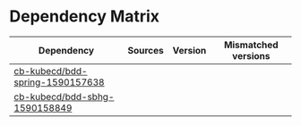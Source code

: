 # Dependency Matrix

Dependency | Sources | Version | Mismatched versions
---------- | ------- | ------- | -------------------
[cb-kubecd/bdd-spring-1590157638](https://github.com/cb-kubecd/bdd-spring-1590157638.git) |  | []() | 
[cb-kubecd/bdd-sbhg-1590158849](https://github.com/cb-kubecd/bdd-sbhg-1590158849.git) |  | []() | 
